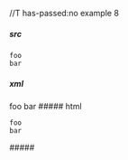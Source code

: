 //T has-passed:no
example 8
##### src
    foo
	bar
##### xml
<?xml version="1.0" encoding="UTF-8"?>
<!DOCTYPE document SYSTEM "CommonMark.dtd">
<document xmlns="http://commonmark.org/xml/1.0">
  <code_block>foo
bar
</code_block>
</document>
##### html
<pre><code>foo
bar
</code></pre>
#####
